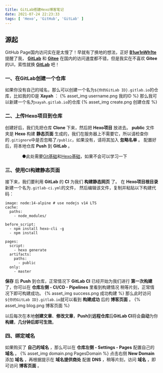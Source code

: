 ```yaml
---
title: GitLab搭建Hexo博客笔记
date: 2021-07-24 22:23:33
tags: [ 'Hexo', 'GitHub', 'GitLab' ]
---
```


## 源起
GitHub Page国内访问实在是太慢了！早就有了换地的想法，正好 **[B1ue1nWh1te](https://www.seaeye.cn/)** 提醒了我， **[GitLab](https://gitlab.com/)** 和 **[Gitee](https://gitee.com/)** 在国内的访问速度都不错，但是我实在不喜欢 **Gitee** 的UI，索性就换 **[GitLab](https://gitlab.com/)** 吧！

### 一、在GitLab创建一个仓库
如果你没有自己的域名，那么可以创建一个名为`${你的GitLab ID}.gitlab.io`的仓库，比如我的ID是 **Xayah** ：
{% asset_img username.png 我的ID %}
那么我可以新建一个名为`xayah.gitlab.io`的仓库
{% asset_img create.png 创建仓库 %}

### 二、上传Hexo项目到仓库
创建好后，我们先把仓库 **Clone** 下来，然后把 **Hexo项目** 放进去。
**public** 文件夹是 **Hexo** 构建 **静态页面** 生成的，我们在服务器上不需要它，所以请检查你的`.gitignore`中是否忽略了`/public`，如果没有，请将其加入 **忽略名单** 。
配置好后，将本地仓库 **Push** 到 **GitLab** 。

&emsp;&emsp;&emsp;&emsp;●此处需要[Git基础](https://www.runoob.com/git/git-tutorial.html)和[Hexo基础](https://hexo.io/zh-cn/docs/)，如果不会可以学习一下

### 三、使用CI构建静态页面
接下来，我们要利用 **GitLab** 的 **CI** 为我们 **构建静态网页** 了。
在 **Hexo项目根目录** 新建一个名为`.gitlab-ci.yml`的文件，
然后编辑该文件，复制并粘贴以下构建代码：
```
image: node:14-alpine # use nodejs v14 LTS
cache:
  paths:
    - node_modules/

before_script:
  - npm install hexo-cli -g
  - npm install

pages:
  script:
    - hexo generate
  artifacts:
    paths:
      - public
  only:
    - master
```
**保存** 后 **Push** 到仓库，正常情况下 **GitLab CI** 已经开始为我们进行 **第一次构建** 了，你可以在 **仓库左侧 - CI/CD - Pipelines** 里看到构建情况
稍等片刻，正常情况下即可构建成功。
{% asset_img success.png 成功构建 %}
那么此时访问``${你的GitLab ID}.gitlab.io``就可以看到 **构建成功** 后的 **博客页面** 。
{% asset_img blog.png 博客页面 %}

以后每次在本地**创建文章**、**修改文章**，**Push**到**远程仓库**后**GitLab CI**将会**自动**为你**构建**，**几分钟后即可生效**。

### 四、绑定域名
如果购买了 **自己的域名** ，那么可以在 **仓库左侧 - Settings - Pages** 配置自己的 **域名** 。
{% asset_img domain.png PagesDomain %}
点击右侧 **New Domain** 添加 **域名** ，再根据提示在 **域名提供商处** 配置 **DNS** ，稍等片刻，访问 **域名** ，即可访问 **博客页面** 。
